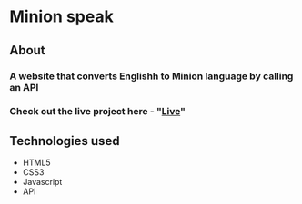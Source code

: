 # Minion speak

## About

### A website that converts Englishh to Minion language by calling an API

### Check out the live project here - "[Live](http://gentleminion.netlify.com/)"

## Technologies used

-   HTML5
-   CSS3
-   Javascript
-   API
